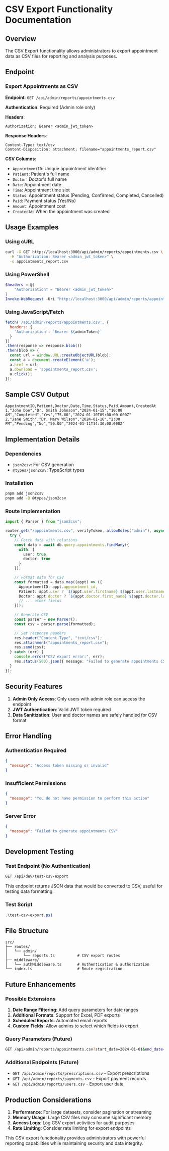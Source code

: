 # CSV Export Functionality Documentation

## Overview
The CSV Export functionality allows administrators to export appointment data as CSV files for reporting and analysis purposes.

## Endpoint

### Export Appointments as CSV

**Endpoint**: `GET /api/admin/reports/appointments.csv`

**Authentication**: Required (Admin role only)

**Headers**:
```
Authorization: Bearer <admin_jwt_token>
```

**Response Headers**:
```
Content-Type: text/csv
Content-Disposition: attachment; filename="appointments_report.csv"
```

**CSV Columns**:
- `AppointmentID`: Unique appointment identifier
- `Patient`: Patient's full name
- `Doctor`: Doctor's full name
- `Date`: Appointment date
- `Time`: Appointment time slot
- `Status`: Appointment status (Pending, Confirmed, Completed, Cancelled)
- `Paid`: Payment status (Yes/No)
- `Amount`: Appointment cost
- `CreatedAt`: When the appointment was created

## Usage Examples

### Using cURL
```bash
curl -X GET http://localhost:3000/api/admin/reports/appointments.csv \
  -H "Authorization: Bearer <admin_jwt_token>" \
  -o appointments_report.csv
```

### Using PowerShell
```powershell
$headers = @{
    "Authorization" = "Bearer <admin_jwt_token>"
}
Invoke-WebRequest -Uri "http://localhost:3000/api/admin/reports/appointments.csv" -Headers $headers -OutFile "appointments_report.csv"
```

### Using JavaScript/Fetch
```javascript
fetch('/api/admin/reports/appointments.csv', {
  headers: {
    'Authorization': `Bearer ${adminToken}`
  }
})
.then(response => response.blob())
.then(blob => {
  const url = window.URL.createObjectURL(blob);
  const a = document.createElement('a');
  a.href = url;
  a.download = 'appointments_report.csv';
  a.click();
});
```

## Sample CSV Output
```csv
AppointmentID,Patient,Doctor,Date,Time,Status,Paid,Amount,CreatedAt
1,"John Doe","Dr. Smith Johnson","2024-01-15","10:00 AM","Completed","Yes","75.00","2024-01-10T09:00:00.000Z"
2,"Jane Smith","Dr. Mary Wilson","2024-01-16","2:00 PM","Pending","No","50.00","2024-01-11T14:30:00.000Z"
```

## Implementation Details

### Dependencies
- `json2csv`: For CSV generation
- `@types/json2csv`: TypeScript types

### Installation
```bash
pnpm add json2csv
pnpm add -D @types/json2csv
```

### Route Implementation
```typescript
import { Parser } from "json2csv";

router.get("/appointments.csv", verifyToken, allowRoles("admin"), async (req, res): Promise<void> => {
  try {
    // Fetch data with relations
    const data = await db.query.appointments.findMany({
      with: {
        user: true,
        doctor: true
      }
    });

    // Format data for CSV
    const formatted = data.map((appt) => ({
      AppointmentID: appt.appointment_id,
      Patient: appt.user ? `${appt.user.firstname} ${appt.user.lastname}` : "N/A",
      Doctor: appt.doctor ? `${appt.doctor.first_name} ${appt.doctor.last_name}` : "N/A",
      // ... other fields
    }));

    // Generate CSV
    const parser = new Parser();
    const csv = parser.parse(formatted);

    // Set response headers
    res.header("Content-Type", "text/csv");
    res.attachment("appointments_report.csv");
    res.send(csv);
  } catch (err) {
    console.error("CSV export error:", err);
    res.status(500).json({ message: "Failed to generate appointments CSV" });
  }
});
```

## Security Features

1. **Admin Only Access**: Only users with admin role can access the endpoint
2. **JWT Authentication**: Valid JWT token required
3. **Data Sanitization**: User and doctor names are safely handled for CSV format

## Error Handling

### Authentication Required
```json
{
  "message": "Access token missing or invalid"
}
```

### Insufficient Permissions
```json
{
  "message": "You do not have permission to perform this action"
}
```

### Server Error
```json
{
  "message": "Failed to generate appointments CSV"
}
```

## Development Testing

### Test Endpoint (No Authentication)
```bash
GET /api/dev/test-csv-export
```

This endpoint returns JSON data that would be converted to CSV, useful for testing data formatting.

### Test Script
```powershell
.\test-csv-export.ps1
```

## File Structure
```
src/
├── routes/
│   └── admin/
│       └── reports.ts          # CSV export routes
├── middleware/
│   └── authMiddleware.ts       # Authentication & authorization
└── index.ts                    # Route registration
```

## Future Enhancements

### Possible Extensions
1. **Date Range Filtering**: Add query parameters for date ranges
2. **Additional Formats**: Support for Excel, PDF exports
3. **Scheduled Reports**: Automated email reports
4. **Custom Fields**: Allow admins to select which fields to export

### Query Parameters (Future)
```bash
GET /api/admin/reports/appointments.csv?start_date=2024-01-01&end_date=2024-01-31&status=Completed
```

### Additional Endpoints (Future)
- `GET /api/admin/reports/prescriptions.csv` - Export prescriptions
- `GET /api/admin/reports/payments.csv` - Export payment records
- `GET /api/admin/reports/users.csv` - Export user data

## Production Considerations

1. **Performance**: For large datasets, consider pagination or streaming
2. **Memory Usage**: Large CSV files may consume significant memory
3. **Access Logs**: Log CSV export activities for audit purposes
4. **Rate Limiting**: Consider rate limiting for export endpoints

This CSV export functionality provides administrators with powerful reporting capabilities while maintaining security and data integrity.
